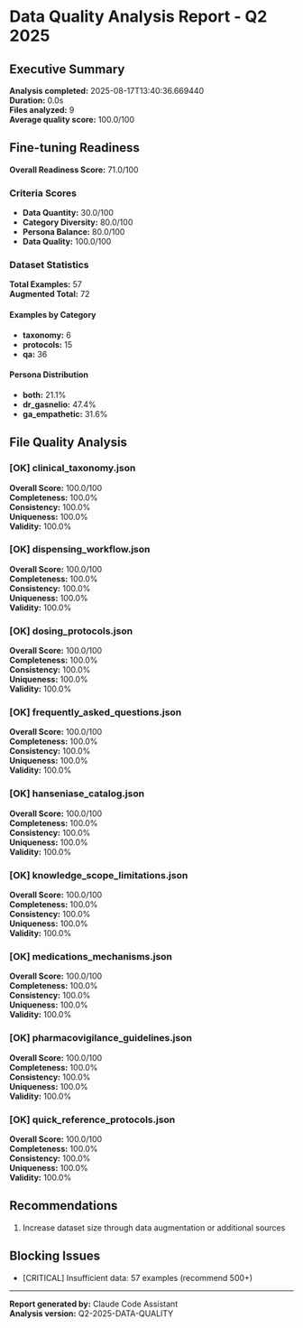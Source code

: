 # Data Quality Analysis Report - Q2 2025

## Executive Summary

**Analysis completed:** 2025-08-17T13:40:36.669440  
**Duration:** 0.0s  
**Files analyzed:** 9  
**Average quality score:** 100.0/100  

## Fine-tuning Readiness

**Overall Readiness Score:** 71.0/100  

### Criteria Scores
- **Data Quantity:** 30.0/100
- **Category Diversity:** 80.0/100
- **Persona Balance:** 80.0/100
- **Data Quality:** 100.0/100

### Dataset Statistics

**Total Examples:** 57  
**Augmented Total:** 72  

#### Examples by Category
- **taxonomy:** 6
- **protocols:** 15
- **qa:** 36

#### Persona Distribution
- **both:** 21.1%
- **dr_gasnelio:** 47.4%
- **ga_empathetic:** 31.6%

## File Quality Analysis

### [OK] clinical_taxonomy.json
**Overall Score:** 100.0/100  
**Completeness:** 100.0%  
**Consistency:** 100.0%  
**Uniqueness:** 100.0%  
**Validity:** 100.0%  

### [OK] dispensing_workflow.json
**Overall Score:** 100.0/100  
**Completeness:** 100.0%  
**Consistency:** 100.0%  
**Uniqueness:** 100.0%  
**Validity:** 100.0%  

### [OK] dosing_protocols.json
**Overall Score:** 100.0/100  
**Completeness:** 100.0%  
**Consistency:** 100.0%  
**Uniqueness:** 100.0%  
**Validity:** 100.0%  

### [OK] frequently_asked_questions.json
**Overall Score:** 100.0/100  
**Completeness:** 100.0%  
**Consistency:** 100.0%  
**Uniqueness:** 100.0%  
**Validity:** 100.0%  

### [OK] hanseniase_catalog.json
**Overall Score:** 100.0/100  
**Completeness:** 100.0%  
**Consistency:** 100.0%  
**Uniqueness:** 100.0%  
**Validity:** 100.0%  

### [OK] knowledge_scope_limitations.json
**Overall Score:** 100.0/100  
**Completeness:** 100.0%  
**Consistency:** 100.0%  
**Uniqueness:** 100.0%  
**Validity:** 100.0%  

### [OK] medications_mechanisms.json
**Overall Score:** 100.0/100  
**Completeness:** 100.0%  
**Consistency:** 100.0%  
**Uniqueness:** 100.0%  
**Validity:** 100.0%  

### [OK] pharmacovigilance_guidelines.json
**Overall Score:** 100.0/100  
**Completeness:** 100.0%  
**Consistency:** 100.0%  
**Uniqueness:** 100.0%  
**Validity:** 100.0%  

### [OK] quick_reference_protocols.json
**Overall Score:** 100.0/100  
**Completeness:** 100.0%  
**Consistency:** 100.0%  
**Uniqueness:** 100.0%  
**Validity:** 100.0%  


## Recommendations

1. Increase dataset size through data augmentation or additional sources

## Blocking Issues

- [CRITICAL] Insufficient data: 57 examples (recommend 500+)

---

**Report generated by:** Claude Code Assistant  
**Analysis version:** Q2-2025-DATA-QUALITY  
